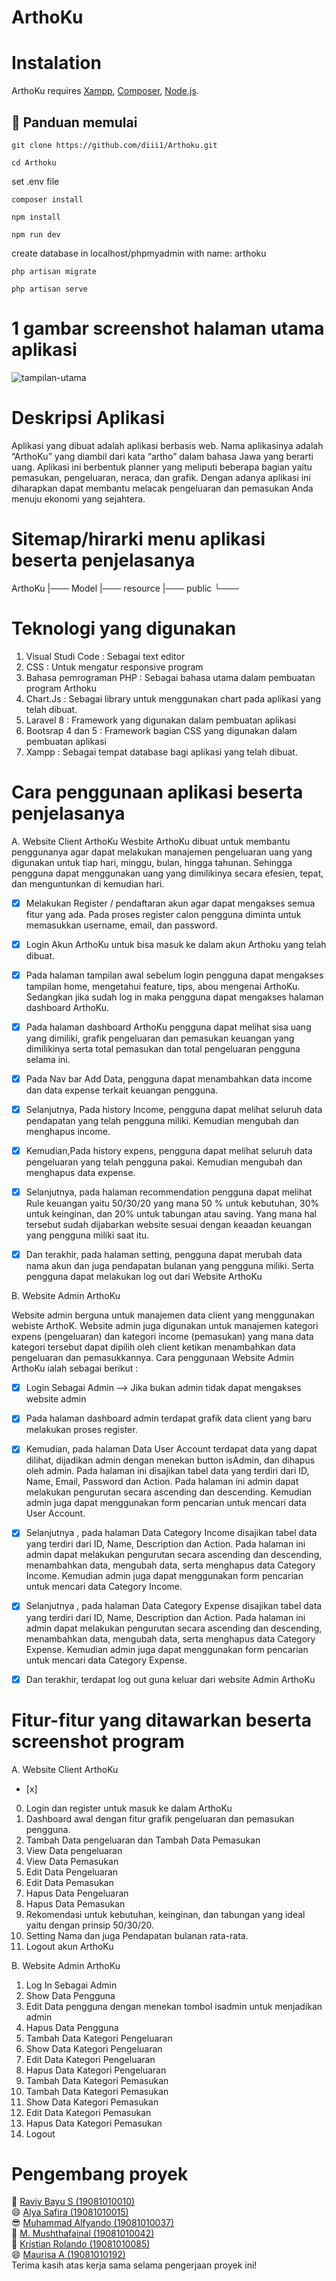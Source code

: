 # ArthoKu

# Instalation

ArthoKu requires [Xampp](https://www.apachefriends.org/download.html), [Composer](https://getcomposer.org/download/), [Node.js](https://nodejs.org/en/download/).

## :memo: Panduan memulai

```
git clone https://github.com/diii1/Arthoku.git
```

```
cd Arthoku
```

set .env file

```
composer install
```

```
npm install
```

```
npm run dev
```
create database in localhost/phpmyadmin with name: arthoku

```
php artisan migrate
```

```
php artisan serve
```
# 1 gambar screenshot halaman utama aplikasi 
![tampilan-utama](https://github.com/diii1/Arthoku/blob/dev/images/tampilan-utama.PNG)



# Deskripsi Aplikasi 
Aplikasi yang dibuat adalah aplikasi berbasis web. Nama aplikasinya adalah “ArthoKu” yang diambil dari kata “artho” dalam bahasa Jawa yang berarti uang. Aplikasi ini berbentuk planner yang meliputi beberapa bagian yaitu pemasukan, pengeluaran, neraca, dan grafik. Dengan adanya aplikasi ini diharapkan dapat membantu melacak pengeluaran dan pemasukan Anda menuju ekonomi yang sejahtera.

# Sitemap/hirarki menu aplikasi beserta penjelasanya

ArthoKu
    |─── Model
    |─── resource
    |─── public
    └─── 

# Teknologi yang digunakan
1. Visual Studi Code : Sebagai text editor
2. CSS : Untuk mengatur responsive program 
3. Bahasa pemrograman PHP : Sebagai bahasa utama dalam pembuatan program Arthoku 
4. Chart.Js : Sebagai library untuk menggunakan chart pada aplikasi yang telah dibuat. 
5. Laravel 8 : Framework yang digunakan dalam pembuatan aplikasi 
6. Bootsrap 4 dan 5 : Framework bagian CSS yang digunakan dalam pembuatan aplikasi 
7. Xampp : Sebagai tempat database bagi aplikasi yang telah dibuat.  

# Cara penggunaan aplikasi beserta penjelasanya
A. Website Client ArthoKu
Wesbite ArthoKu dibuat untuk membantu penggunanya agar dapat melakukan manajemen pengeluaran uang yang digunakan untuk tiap hari, minggu, bulan, hingga tahunan. Sehingga pengguna dapat menggunakan uang yang dimilikinya secara efesien, tepat, dan menguntunkan di kemudian hari.

- [x]  Melakukan Register / pendaftaran akun agar dapat mengakses semua fitur yang ada. Pada proses register calon pengguna diminta untuk memasukkan username, email, dan password. 
- [x] Login Akun ArthoKu untuk bisa masuk ke dalam akun Arthoku yang telah dibuat. 

- [x] Pada halaman tampilan awal sebelum login pengguna dapat mengakses tampilan home, mengetahui feature, tips, abou mengenai ArthoKu. Sedangkan jika sudah log in maka pengguna dapat mengakses halaman dashboard ArthoKu. 

- [x] Pada halaman dashboard ArthoKu pengguna dapat melihat sisa uang yang dimiliki, grafik pengeluaran dan pemasukan keuangan yang dimilikinya serta total pemasukan dan total pengeluaran pengguna selama ini. 

- [x] Pada Nav bar Add Data, pengguna dapat menambahkan data income dan data expense terkait keuangan pengguna. 

- [x] Selanjutnya, Pada history Income, pengguna dapat melihat seluruh data pendapatan yang telah pengguna miliki. Kemudian mengubah dan menghapus income. 

- [x] Kemudian,Pada history expens, pengguna dapat melihat seluruh data pengeluaran yang telah pengguna pakai. Kemudian mengubah dan menghapus data expense. 

- [x] Selanjutnya, pada halaman recommendation pengguna dapat melihat Rule keuangan yaitu 50/30/20 yang mana 50 % untuk kebutuhan, 30% untuk keinginan, dan 20% untuk tabungan atau saving. Yang mana hal tersebut sudah dijabarkan website sesuai dengan keaadan keuangan yang pengguna miliki saat itu. 

- [x] Dan terakhir, pada halaman setting, pengguna dapat merubah data nama akun dan juga pendapatan bulanan yang pengguna miliki. Serta pengguna dapat melakukan log out dari Website ArthoKu


B. Website Admin ArthoKu

Website admin berguna untuk manajemen data client yang menggunakan webiste ArthoK. Website admin juga digunakan untuk manajemen kategori expens (pengeluaran) dan kategori income (pemasukan) yang mana data kategori tersebut dapat dipilih oleh client ketikan menambahkan data pengeluaran dan pemasukkannya. Cara penggunaan Website Admin ArthoKu ialah sebagai berikut : 

- [x] Login Sebagai Admin --> Jika bukan admin tidak dapat mengakses website admin 
- [x] Pada halaman dashboard admin terdapat grafik data client yang baru melakukan proses register. 
- [x] Kemudian, pada halaman Data User Account terdapat data yang dapat dilihat, dijadikan admin dengan menekan button isAdmin, dan dihapus oleh admin. Pada halaman ini disajikan tabel data yang terdiri dari ID, Name, Email, Password dan Action. Pada halaman ini admin dapat melakukan pengurutan secara ascending dan descending. Kemudian admin juga dapat menggunakan form pencarian untuk mencari data User Account.

- [x] Selanjutnya , pada halaman Data Category Income disajikan tabel data yang terdiri dari ID, Name, Description dan Action. Pada halaman ini admin dapat melakukan pengurutan secara ascending dan descending, menambahkan data, mengubah data, serta menghapus data Category Income. Kemudian admin juga dapat menggunakan form pencarian untuk mencari data Category Income.


- [x] Selanjutnya , pada halaman Data Category Expense disajikan tabel data yang terdiri dari ID, Name, Description dan Action. Pada halaman ini admin dapat melakukan pengurutan secara ascending dan descending, menambahkan data, mengubah data, serta menghapus data Category Expense. Kemudian admin juga dapat menggunakan form pencarian untuk mencari data Category Expense.

- [x] Dan terakhir, terdapat log out guna keluar dari website Admin ArthoKu




# Fitur-fitur yang ditawarkan beserta screenshot program

A. Website Client ArthoKu
- [x] 
0. Login dan register untuk masuk ke dalam ArthoKu
1. Dashboard awal dengan fitur grafik pengeluaran dan pemasukan pengguna.
2. Tambah Data pengeluaran dan Tambah Data Pemasukan 
3. View Data pengeluaran
4. View Data Pemasukan 
5. Edit Data Pengeluaran 
6. Edit Data Pemasukan
7. Hapus Data Pengeluaran
8. Hapus Data Pemasukan
9. Rekomendasi untuk kebutuhan, keinginan, dan tabungan yang ideal yaitu dengan prinsip 50/30/20. 
10. Setting Nama dan juga Pendapatan bulanan rata-rata. 
11. Logout akun ArthoKu



B. Website Admin ArthoKu


1. Log In Sebagai Admin  
2. Show Data Pengguna 
3. Edit Data pengguna dengan menekan tombol isadmin untuk menjadikan admin 
4. Hapus Data Pengguna
5. Tambah Data Kategori Pengeluaran
6. Show Data Kategori Pengeluaran
7. Edit Data Kategori Pengeluaran
8. Hapus Data Kategori Pengeluaran
9. Tambah Data Kategori Pemasukan
10. Tambah Data Kategori Pemasukan
11. Show Data Kategori Pemasukan
12. Edit Data Kategori Pemasukan
13. Hapus Data Kategori Pemasukan
14. Logout

# Pengembang proyek
:monocle_face: <a href="https://github.com/diii1">Raviy Bayu S (19081010010)</a><br>
:smile: <a href="https://github.com/alyasaf">Alya Safira (19081010015)</a><br>
:sunglasses: <a href="https://github.com/alfyandoo">Muhammad Alfyando (19081010037)</a><br>
:boy: <a href="https://github.com/">M. Mushthafainal (19081010042)</a><br>
:man: <a href="https://github.com/">Kristian Rolando (19081010085)</a><br>
:smile: <a href="https://github.com/">Maurisa A (19081010192)</a><br>
Terima kasih atas kerja sama selama pengerjaan proyek ini!
